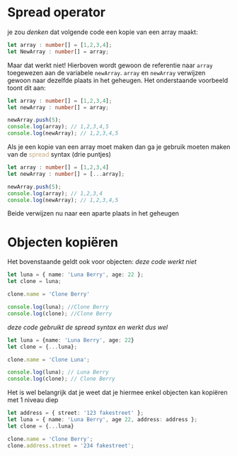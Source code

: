 # Spread operator
je zou *denken* dat volgende code een kopie van een array maakt:
```ts
let array : number[] = [1,2,3,4];
let NewArray : number[] = array;
```

Maar dat werkt niet! Hierboven wordt gewoon de referentie naar `array` toegewezen aan de variabele `newArray`. `array` en `newArray` verwijzen gewoon naar dezelfde plaats in het geheugen. Het onderstaande voorbeeld toont dit aan:
```ts
let array : number[] = [1,2,3,4];
let newArray : number[] = array;

newArray.push(5);
console.log(array); // 1,2,3,4,5
console.log(newArray); // 1,2,3,4,5
```

Als je een kopie van een array moet maken dan ga je gebruik moeten maken van de <span style="color:#c8ab83;">spread</span> syntax (drie puntjes)
```ts
let array : number[] = [1,2,3,4]
let newArray : number[] = [...array];

newArray.push(5);
console.log(array); // 1,2,3,4
console.log(newArray); // 1,2,3,4,5
```

Beide verwijzen nu naar een aparte plaats in het geheugen

# Objecten kopiëren
Het bovenstaande geldt ook voor objecten:
*deze code werkt niet*
```ts
let luna = { name: 'Luna Berry', age: 22 };
let clone = luna;

clone.name = 'Clone Berry'

console.log(luna); //Clone Berry
console.log(clone); //Clone Berry
```

*deze code gebruikt de spread syntax en werkt dus wel*
```ts
let luna = {name: 'Luna Berry', age: 22}
let clone = {...luna};

clone.name = 'Clone Luna';

console.log(luna); // Luna Berry
console.log(clone); // Clone Berry
```

Het is wel belangrijk dat je weet dat je hiermee enkel objecten kan kopiëren met 1 niveau diep
```ts
let address = { street: '123 fakestreet' };
let luna = { name: 'Luna Berry', age 22, address: address };
let clone = {...luna}

clone.name = 'Clone Berry';
clone.address.street = '234 fakestreet';
```